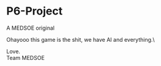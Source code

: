 # P6-Project 
A MEDSOE original

Ohayooo this game is the shit, we have AI and everything.\

Love.\
Team MEDSOE
